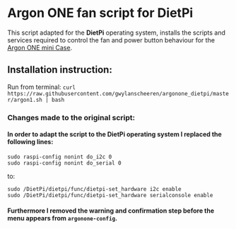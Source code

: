 # Argon ONE fan script for DietPi
This script adapted for the **DietPi** operating system, installs the scripts and services required to control the fan and power button behaviour for the [Argon ONE mini Case](https://www.argon40.com/argon-one-raspberry-pi-4-case.html).

## Installation instruction:

Run from terminal: `curl https://raw.githubusercontent.com/gwylanscheeren/argonone_dietpi/master/argon1.sh | bash`

### Changes made to the original script:
#### In order to adapt the script to the DietPi operating system I replaced the following lines:

`sudo raspi-config nonint do_i2c 0`  
`sudo raspi-config nonint do_serial 0`

to:

`sudo /DietPi/dietpi/func/dietpi-set_hardware i2c enable`  
`sudo /DietPi/dietpi/func/dietpi-set_hardware serialconsole enable`

#### Furthermore I removed the warning and confirmation step before the menu appears from `argonone-config`.
